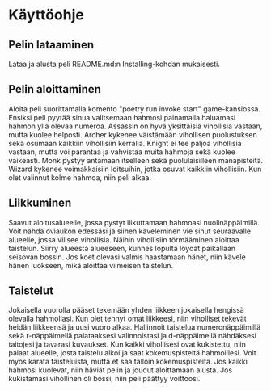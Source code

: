 # Käyttöohje

## Pelin lataaminen
Lataa ja alusta peli README.md:n Installing-kohdan mukaisesti.

## Pelin aloittaminen
Aloita peli suorittamalla komento "poetry run invoke start" game-kansiossa. Ensiksi peli pyytää sinua valitsemaan hahmosi painamalla haluamasi hahmon yllä olevaa numeroa.
Assassin on hyvä yksittäisiä vihollisia vastaan, mutta kuolee helposti. Archer kykenee väistämään vihollisen puolustuksen sekä osumaan kaikkiin vihollisiin kerralla.
Knight ei tee paljoa vihollisia vastaan, mutta voi parantaa ja vahvistaa muita hahmoja sekä kuolee vaikeasti. Monk pystyy antamaan itselleen sekä puolulaisilleen
manapisteitä. Wizard kykenee voimakkaisiin loitsuihin, jotka osuvat kaikkiin vihollisiin. Kun olet valinnut kolme hahmoa, niin peli alkaa.

## Liikkuminen
Saavut aloitusalueelle, jossa pystyt liikuttamaan hahmoasi nuolinäppäimillä. Voit nähdä oviaukon edessäsi ja siihen käveleminen vie sinut seuraavalle alueelle, jossa
vilisee vihollisia. Näihin vihollisiin törmääminen aloittaa taistelun. Siirry alueesta alueeseen, kunnes lopulta löydät paikallaan seisovan bossin. Jos koet olevasi
valmis haastamaan hänet, niin kävele hänen luokseen, mikä aloittaa viimeisen taistelun.

## Taistelut
Jokaisella vuorolla pääset tekemään yhden liikkeen jokaisella hengissä olevalla hahmollasi. Kun olet tehnyt omat liikkeesi, niin viholliset tekevät heidän liikkeensä
ja uusi vuoro alkaa. Hallinnoit taistelua numeronäppäimillä sekä r-näppäimellä palataaksesi valinnoistasi ja d-näppäimellä nähdäksesi taitojesi ja tavarasi kuvaukset.
Kun kaikki vihollisesi ovat kukistettu, niin palaat alueelle, josta taistelu alkoi ja saat kokemuspisteitä hahmoillesi. Voit myös karata taisteluista, mutta et saa
tällöin kokemuspisteitä. Jos kaikki hahmosi kuolevat, niin häviät pelin ja joudut aloittamaan alusta. Jos kukistamasi vihollinen oli bossi, niin peli päättyy voittoosi.
